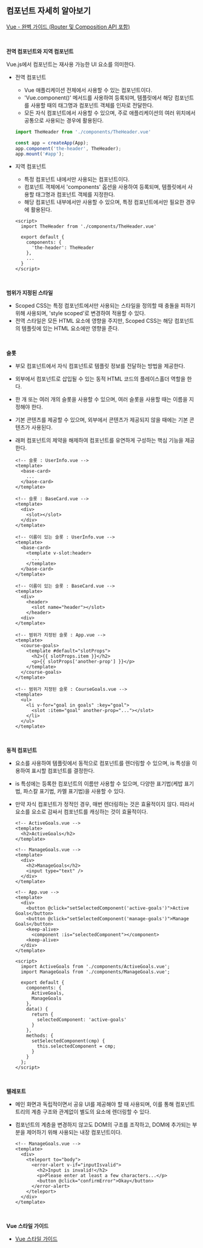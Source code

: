 ## 컴포넌트 자세히 알아보기

[Vue - 완벽 가이드 (Router 및 Composition API 포함)](https://www.udemy.com/course/vue-router-composition-api/?couponCode=ST12MT030524)

<br/>

**전역 컴포넌트와 지역 컴포넌트**

Vue.js에서 컴포넌트는 재사용 가능한 UI 요소를 의미한다.

- 전역 컴포넌트
  - Vue 애플리케이션 전체에서 사용할 수 있는 컴포넌트이다.
  - 'Vue.component()' 메서드를 사용하여 등록되며, 템플릿에서 해당 컴포넌트를 사용할 때의 태그명과 컴포넌트 객체를 인자로 전달한다.
  - 모든 자식 컴포넌트에서 사용할 수 있으며, 주로 애플리케이션의 여러 위치에서 공통으로 사용되는 경우에 활용된다.

  ```javascript
  import TheHeader from './components/TheHeader.vue'

  const app = createApp(App);
  app.component('the-header', TheHeader);
  app.mount('#app');
  ```
 
- 지역 컴포넌트
  - 특정 컴포넌트 내에서만 사용되는 컴포넌트이다.
  - 컴포넌트 객체에서 'components' 옵션을 사용하여 등록되며, 템플릿에서 사용할 태그명과 컴포넌트 객체를 지정한다.
  - 해당 컴포넌트 내부에서만 사용할 수 있으며, 특정 컴포넌트에서만 필요한 경우에 활용된다.

  ```vue
  <script>
    import TheHeader from './components/TheHeader.vue'
    
    export default {
      components: {
        'the-header': TheHeader
      },
      ...
    }
  </script>
  ```

<br/>

**범위가 지정된 스타일**

- Scoped CSS는 특정 컴포넌트에서만 사용되는 스타일을 정의할 때 충돌을 피하기 위해 사용되며, 'style scoped'로 변경하여 적용할 수 있다.
- 전역 스타일은 모든 HTML 요소에 영향을 주지만, Scoped CSS는 해당 컴포넌트의 템플릿에 있는 HTML 요소에만 영향을 준다.

<br/>

**슬롯**

- 부모 컴포넌트에서 자식 컴포넌트로 템플릿 정보를 전달하는 방법을 제공한다.
- 외부에서 컴포넌트로 삽입될 수 있는 동적 HTML 코드의 플레이스홀더 역할을 한다.
- 한 개 또는 여러 개의 슬롯을 사용할 수 있으며, 여러 슬롯을 사용할 때는 이름을 지정해야 한다.
- 기본 콘텐츠를 제공할 수 있으며, 외부에서 콘텐츠가 제공되지 않을 때에는 기본 콘텐츠가 사용된다.
- 래퍼 컴포넌트의 제약을 해제하여 컴포넌트를 유연하게 구성하는 핵심 기능을 제공한다.

  ```vue
  <!-- 슬롯 : UserInfo.vue --> 
  <template>
    <base-card>
      ...
    </base-card>
  </template>
  ```

  ```vue
  <!-- 슬롯 : BaseCard.vue -->
  <template>
    <div>
      <slot></slot>
    </div>
  </template>
  ```

  ```vue
  <!-- 이름이 있는 슬롯 : UserInfo.vue --> 
  <template>
    <base-card>
      <template v-slot:header>
        ...
      </template>
    </base-card>
  </template>
  ```

  ```vue
  <!-- 이름이 있는 슬롯 : BaseCard.vue -->
  <template>
    <div>
      <header>
        <slot name="header"></slot>
      </header>
    <div>
  </template>
  ```

  ```vue
  <!-- 범위가 지정된 슬롯 : App.vue --> 
  <template>
    <course-goals>
      <template #default="slotProps">
        <h2>{{ slotProps.item }}</h2>
        <p>{{ slotProps['another-prop'] }}</p>
      </template>
    </course-goals>
  </template>
  ```

  ```vue
  <!-- 범위가 지정된 슬롯 : CourseGoals.vue -->
  <template>
    <ul>
      <li v-for="goal in goals" :key="goal">
        <slot :item="goal" another-prop="..."></slot>
      </li>
    </ul>
  </template>
  ```

<br/>

**동적 컴포넌트**

- <component> 요소를 사용하여 템플릿에서 동적으로 컴포넌트를 렌더링할 수 있으며, is 특성을 이용하여 표시할 컴포넌트를 결정한다.
- is 특성에는 등록한 컴포넌트의 이름만 사용할 수 있으며, 다양한 표기법(케밥 표기법, 파스칼 표기법, 카멜 표기법)을 사용할 수 있다.
- 만약 자식 컴포넌트가 정적인 경우, 매번 렌더링하는 것은 효율적이지 않다.
  따라서 <component> 요소를 <keep-alive> 요소로 감싸서 컴포넌트를 캐싱하는 것이 효율적이다.

  ```vue
  <!-- ActiveGoals.vue -->
  <template>
    <h2>ActiveGoals</h2>
  </template>
  ```

  ```vue
  <!-- ManageGoals.vue -->
  <template>
    <div>
      <h2>ManageGoals</h2>
      <input type="text" />
    </div>
  </template>
  ```

  ```vue
  <!-- App.vue -->
  <template>
    <div>
      <button @click="setSelectedComponent('active-goals')">Active Goals</button>
      <button @click="setSelectedComponent('manage-goals')">Manage Goals</button>
      <keep-alive>
        <component :is="selectedComponent"></component>
      <keep-alive>
    </div>
  </template>

  <script>
    import ActiveGoals from './components/ActiveGoals.vue';
    import ManageGoals from './components/ManageGoals.vue';

    export default {
      components: {
        ActiveGoals,
        ManageGoals
      },
      data() {
        return {
          selectedComponent: 'active-goals'
        }
      },
      methods: {
        setSelectedComponent(cmp) {
          this.selectedComponent = cmp;
        }
      }
    };
  </script>
  ```

<br/>

**텔레포트**

- 메인 화면과 독립적이면서 공유 UI를 제공해야 할 때 사용되며, 이를 통해 컴포넌트 트리의 계층 구조와 관계없이 별도의 요소에 렌더링할 수 있다.
- 컴포넌트의 계층을 변경하지 않고도 DOM의 구조를 조작하고, DOM에 추가되는 부분을 제어하기 위해 사용되는 내장 컴포넌트이다.

  ```vue
  <!-- ManageGoals.vue -->
  <template>
    <div>
      <teleport to="body">
        <error-alert v-if="inputIsvalid">
          <h2>Input is invalid!</h2>
          <p>Please enter at least a few characters...</p>
          <button @click="confirmError">Okay</button>
        </error-alert>
      </teleport>
    </div>
  </template>
  ```

<br/>

**Vue 스타일 가이드**

- [Vue 스타일 가이드](https://vuejs.org/style-guide/)
